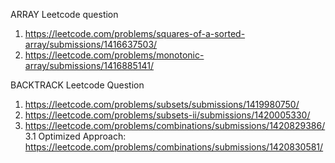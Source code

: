 ARRAY Leetcode question
1. https://leetcode.com/problems/squares-of-a-sorted-array/submissions/1416637503/
2. https://leetcode.com/problems/monotonic-array/submissions/1416885141/


BACKTRACK Leetcode Question
1. https://leetcode.com/problems/subsets/submissions/1419980750/
2. https://leetcode.com/problems/subsets-ii/submissions/1420005330/
3. https://leetcode.com/problems/combinations/submissions/1420829386/
   3.1 Optimized Approach: https://leetcode.com/problems/combinations/submissions/1420830581/
